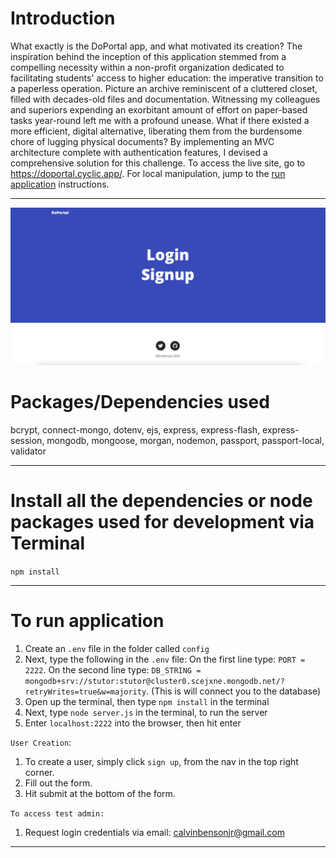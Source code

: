 # Introduction

What exactly is the DoPortal app, and what motivated its creation? The inspiration behind the inception of this application stemmed from a compelling necessity within a non-profit organization dedicated to facilitating students' access to higher education: the imperative transition to a paperless operation. Picture an archive reminiscent of a cluttered closet, filled with decades-old files and documentation. Witnessing my colleagues and superiors expending an exorbitant amount of effort on paper-based tasks year-round left me with a profound unease. What if there existed a more efficient, digital alternative, liberating them from the burdensome chore of lugging physical documents? By implementing an MVC architecture complete with authentication features, I devised a comprehensive solution for this challenge.
 To access the live site, go to https://doportal.cyclic.app/. For local manipulation, jump to the [run application](#to-run-application) instructions.

---

![home page](image/newIndex.png)
<!-- ![login page](image/doPortalLogin.png) -->


<!-- > Be sure to add that lovely star 😀 and fork it for your own copy

--- -->

<!-- # Objectives

- It's a beginner level app created to understand how MVC concept and logins are added

--- -->

<!-- # Who is this for? 

- It's for beginners & intermediates with little more experience, to help understand the various aspects of building a node app with some complex features

--- -->

# Packages/Dependencies used 

bcrypt, connect-mongo, dotenv, ejs, express, express-flash, express-session, mongodb, mongoose, morgan, nodemon, passport, passport-local, validator

---

# Install all the dependencies or node packages used for development via Terminal

`npm install` 

---

# To run application





1. Create an `.env` file in the folder called `config`
2. Next, type the following in the `.env` file:
On the first line type: `PORT = 2222`.
On the second line type:
`DB_STRING = mongodb+srv://stutor:stutor@cluster0.scejxne.mongodb.net/?retryWrites=true&w=majority`.
(This is will connect you to the database)
3. Open up the terminal, then type `npm install` in the terminal
  4. Next, type `node server.js` in the terminal, to run the server
  5. Enter `localhost:2222` into the browser, then hit enter 

  `User Creation`:
1. To create a user, simply click `sign up`, from the nav in the top right corner.
2. Fill out the form.
3. Hit submit at the bottom of the form.

`To access test admin:`
1. Request login credentials via email: calvinbensonjr@gmail.com
<!-- 1. Logout (if you haven’t logged out from previous user yet)
2. click login,  enter: Username: johnb@gmail.com . Pass: johnjohnb
3. View the all of the users, select the user you created.
4. Place the users into the classes you want them to be in -->
 ---
 



 <!-- Have fun testing and improving it! 😎 -->



